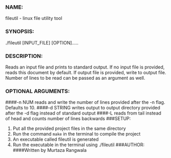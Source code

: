 ### NAME:
fileutil - linux file utility tool
### SYNOPSIS:
./fileutil [INPUT_FILE] [OPTION].....
### DESCRIPTION:
Reads an input file and prints to standard output. If no input file is provided, reads this document by default.
If output file is provided, write to output file. Number of lines to be read can be passed as an argument as well.
### OPTIONAL ARGUMENTS:
####-n NUM
reads and write the number of lines provided after the -n flag. Defaults to 10.
####-d STRING
writes output to output directory provided after the -d flag instead of standard output
####-L
reads from tail instead of head and counts number of lines backwards
###SETUP:
1. Put all the provided project files in the same directory
2. Run the command `make` in the terminal to compile the project
3. An executable called fileutil is generated
4. Run the executable in the terminal using ./fileutil
###AUTHOR:
####Written by Murtaza Rangwala
